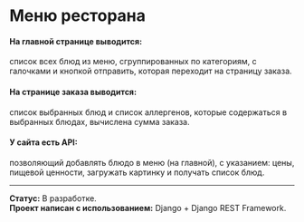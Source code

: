 # Меню ресторана

#### На главной странице выводится:  
список всех блюд из меню, сгруппированных по категориям,
с галочками и кнопкой отправить, которая переходит на страницу заказа.

#### На странице заказа выводится:
список выбранных блюд и список аллергенов,
которые содержаться в выбранных блюдах, вычислена сумма заказа.

#### У сайта есть API:
позволяющий добавлять блюдо в меню (на главной), с указанием:
цены, пищевой ценности, загружать картинку и получать список блюд.

---
**Статус:** В разработке.  
**Проект написан с использованием:** Django + Django REST Framework.
